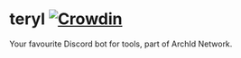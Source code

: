 # teryl [![Crowdin](https://badges.crowdin.net/teryl/localized.svg)](https://crowdin.com/project/teryl)
Your favourite Discord bot for tools, part of ArchId Network.
